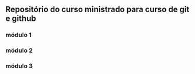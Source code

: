 ## Repositório do curso ministrado para curso de git e github

### módulo 1
### módulo 2
### módulo 3

